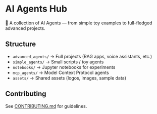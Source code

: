 # AI Agents Hub

🚀 A collection of AI Agents — from simple toy examples to full-fledged advanced projects.

## Structure
- `advanced_agents/` → Full projects (RAG apps, voice assistants, etc.)
- `simple_agents/` → Small scripts / toy agents
- `notebooks/` → Jupyter notebooks for experiments
- `mcp_agents/` → Model Context Protocol agents
- `assets/` → Shared assets (logos, images, sample data)

## Contributing
See [CONTRIBUTING.md](CONTRIBUTING.md) for guidelines.
